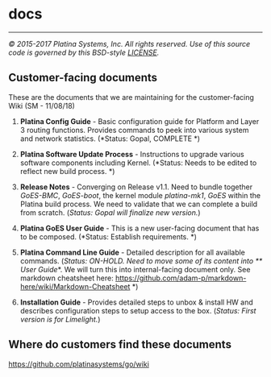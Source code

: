 # docs

---

*&copy; 2015-2017 Platina Systems, Inc. All rights reserved.
Use of this source code is governed by this BSD-style [LICENSE].*

[LICENSE]: ../LICENSE

## Customer-facing documents
These are the documents that we are maintaining for the customer-facing Wiki (SM - 11/08/18)
1. **Platina Config Guide** - Basic configuration guide for Platform and Layer 3 routing functions. Provides commands to peek into various system and network statistics. (*Status: Gopal, COMPLETE *)
2. **Platina Software Update Process** - Instructions to upgrade various software components including Kernel. (*Status: Needs to be edited to reflect new build process. *)
3. **Release Notes** - Converging on Release v1.1. Need to bundle together *GoES-BMC*, *GoES-boot*, the kernel module *platina-mk1*, *GoES* within the Platina build process. We need to validate that we can complete a build from scratch. (*Status: Gopal will finalize new version.*)
4. **Platina GoES User Guide** - This is a new user-facing document that has to be composed. (*Status: Establish requirements. *)

5. **Platina Command Line Guide** - Detailed description for all available commands. (*Status: ON-HOLD. Need to move some of its content into ** User Guide**. We will turn this into internal-facing document only. See markdown cheatsheet here: https://github.com/adam-p/markdown-here/wiki/Markdown-Cheatsheet *)
6. **Installation Guide** - Provides detailed steps to unbox & install HW and describes configuration steps to setup access to the box. (*Status: First version is for Limelight.*)

## Where do customers find these documents
https://github.com/platinasystems/go/wiki
